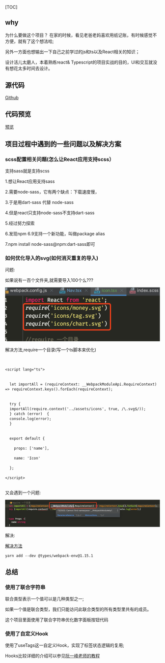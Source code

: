 [TOC]


## why
为什么要做这个项目？
在家的时候，看见老爸老妈喜欢用纸记账，有时候感觉不方便，就有了这个想法哈;<br>

另外一方面也想输出一下自己之前学过的js和ts以及React相关的知识；<br>

设计活儿太磨人，本着熟练react& Typescript的项目实战的目的，UI和交互就没有想花太多时间去设计。
## 源代码
[Github](https://github.com/richard1230/pocketBook)


## 代码预览
[预览](https://richard1230.github.io/pocketBook-website)


## 项目过程中遇到的一些问题以及解决方案


### scss配置相关问题(怎么让React应用支持scss）
支持sass就是支持scss  <br>

1.想让React应用支持sass  <br>

2.需要node-sass，它有两个缺点：下载速度慢， <br>

3.于是用dart-sass 代替 node-sass         <br>

4.但是react只支持node-sass不支持dart-sass   <br>

5.经过努力探索                                <br>

6.发现npm 6.9支持一个新功能，叫做package alias    <br>

7.npm install node-sass@npm:dart-sass即可      <br>




### 如何优化导入的svg(如何消灭重复的导入)
问题:<br>

如果说有一百个文件夹,就需要导入100个么??? <br>

![49423176.png](pocketProject_files/49423176.png)

解决方法,require一个目录(写一个ts脚本来优化) <br>


```


<script lang="ts">


  let importAll = (requireContext: __WebpackModuleApi.RequireContext) => requireContext.keys().forEach(requireContext);


  try {
  importAll(require.context('../assets/icons', true, /\.svg$/));
  } catch (error)  {
  console.log(error);
  }


  export default {

    props: ['name'],

    name: 'Icon'

  };

</script>


```
又会遇到一个问题:<br>

![49580226.png](pocketProject_files/49580226.png)

解决:<br>

[解决方法](https://github.com/DefinitelyTyped/DefinitelyTyped/issues/11324)
```
yarn add --dev @types/webpack-env@1.15.1
```
## 总结
###  使用了联合字符串


联合类型表示一个值可以是几种类型之一; <br>


如果一个值是联合类型，我们只能访问此联合类型的所有类型里共有的成员。<br>

这个项目里面使用了联合字符串优化数字面板按钮代码 <br>


### 使用了自定义Hook

使用了useTags这一自定义Hook，实现了标签状态逻辑的复用;<br>

Hooks比较详细的介绍可以参见[阮一峰老师的教程](https://www.ruanyifeng.com/blog/2019/09/react-hooks.html)






